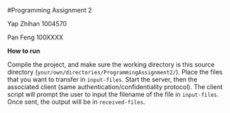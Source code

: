 #Programming Assignment 2

Yap Zhihan 1004570

Pan Feng 100XXXX


**How to run**

Compile the project, and make sure the working directory is this source directory (``your/own/directories/ProgrammingAssignment2/``). Place the files that you want to transfer in ``input-files``. Start the server, then the associated client (same authentication/confidentiality protocol). The client script will prompt the user to input the filename of the file in ``input-files``. Once sent, the output will be in ``received-files``.